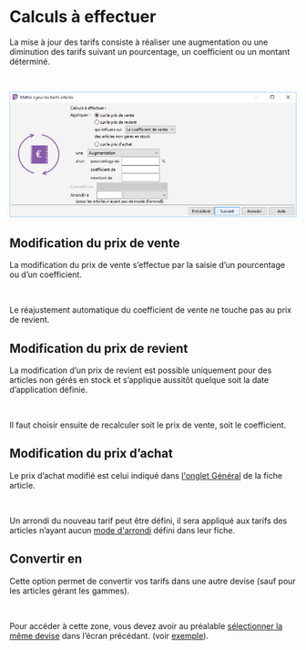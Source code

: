 # Calculs à effectuer


La mise à jour des tarifs consiste à réaliser une augmentation ou une 
 diminution des tarifs suivant un pourcentage, 
 un coefficient ou un montant 
 déterminé.


 


![](CalculsEffectuer.png)


## Modification du prix de vente


La modification du prix de vente s’effectue par la saisie d’un pourcentage 
 ou d’un coefficient.


 


Le réajustement automatique du coefficient de vente ne touche pas au 
 prix de revient.


## Modification du prix de revient


La modification d’un prix de revient est possible uniquement pour des 
 articles non gérés en stock et s’applique aussitôt quelque soit la date 
 d’application définie.


 


Il faut choisir ensuite de recalculer soit le prix de vente, soit le 
 coefficient.


## Modification du prix d’achat


Le prix d’achat modifié est celui indiqué dans [l'onglet 
 Général](../1/Article/OngletGeneral/ArticleOngletGeneral.md) de la fiche article.


 


Un arrondi du nouveau tarif peut être défini, il sera appliqué aux tarifs 
 des articles n’ayant aucun [mode 
 d'arrondi](../1/Article/OngletGeneral/ArticleOngletGeneral.md) défini dans leur fiche.


## Convertir en


Cette option permet de convertir vos tarifs dans une autre devise (sauf 
 pour les articles gérant les gammes).


 


Pour accéder à cette zone, vous devez avoir au préalable [sélectionner 
 la même devise](PorteeMiseJour.md) dans l’écran précédant. (voir [exemple](ExempleMmiseJourTarifsArticles.md)).


